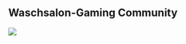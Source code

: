 ## Waschsalon-Gaming Community

[<img src="https://waschsalon-gaming.de/images/style-17/custom/headerbg.jpg">](https://waschsalon-gaming.de)
